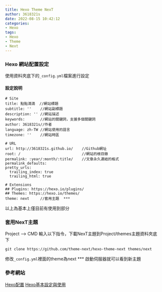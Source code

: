 ```yaml
---
title: Hexo Theme NexT
author: 3618321s
date: 2022-08-15 10:42:12
categories: 
- Hexo
tags: 
- Hexo
- Theme
- Next 
---
```

### Hexo 網站配置設定
<!--more-->
使用資料夾底下的`_config.yml`檔案進行設定

#### 設定說明
```
# Site
title: 點點滴滴  //網站標題
subtitle: ''    //網站副標題
description: '' //網站描述
keywords:       //網站的關鍵詞，支援多個關鍵詞
author: 3618321s//作者
language: zh-TW //網站使用的語言
timezone: ''    //網站時區
```
```
# URL
url: http://3618321s.github.io/    //Github網址
root: /                            //網站的根目錄
permalink: :year/:month/:title/    //文章永久連結的格式
permalink_defaults:
pretty_urls:
  trailing_index: true 
  trailing_html: true 
```
```
# Extensions
## Plugins: https://hexo.io/plugins/
## Themes: https://hexo.io/themes/
theme: next     //套用主題  ***
```
以上為基本上僅目前有使用到部分

### 套用NexT主題
Project --> CMD
輸入以下指令，下載NexT主題到Project/themes主題資料夾底下
```
git clone https://github.com/theme-next/hexo-theme-next themes/next 
```
修改`_config.yml`裡面的theme為next ***
啟動伺服器就可以看到新主題


### 參考網站
[Hexo配置](https://hexo.io/zh-tw/docs/configuration.html)
[Hexo基本設定與使用](https://kiwi0093.github.io/wiki/wiki/Network/Hexo/3-Hexo-setting/)
